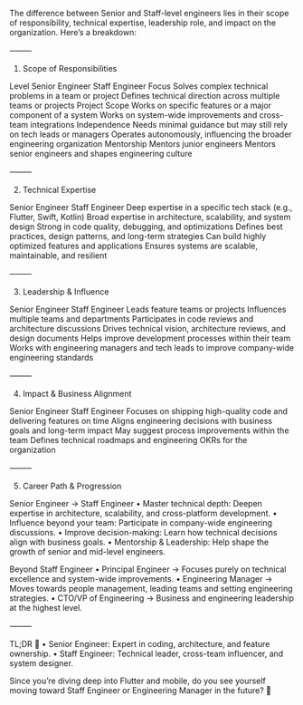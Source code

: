 The difference between Senior and Staff-level engineers lies in their scope of responsibility, technical expertise, leadership role, and impact on the organization. Here’s a breakdown:

⸻

1. Scope of Responsibilities

Level	Senior Engineer	Staff Engineer
Focus	Solves complex technical problems in a team or project	Defines technical direction across multiple teams or projects
Project Scope	Works on specific features or a major component of a system	Works on system-wide improvements and cross-team integrations
Independence	Needs minimal guidance but may still rely on tech leads or managers	Operates autonomously, influencing the broader engineering organization
Mentorship	Mentors junior engineers	Mentors senior engineers and shapes engineering culture



⸻

2. Technical Expertise

Senior Engineer	Staff Engineer
Deep expertise in a specific tech stack (e.g., Flutter, Swift, Kotlin)	Broad expertise in architecture, scalability, and system design
Strong in code quality, debugging, and optimizations	Defines best practices, design patterns, and long-term strategies
Can build highly optimized features and applications	Ensures systems are scalable, maintainable, and resilient



⸻

3. Leadership & Influence

Senior Engineer	Staff Engineer
Leads feature teams or projects	Influences multiple teams and departments
Participates in code reviews and architecture discussions	Drives technical vision, architecture reviews, and design documents
Helps improve development processes within their team	Works with engineering managers and tech leads to improve company-wide engineering standards



⸻

4. Impact & Business Alignment

Senior Engineer	Staff Engineer
Focuses on shipping high-quality code and delivering features on time	Aligns engineering decisions with business goals and long-term impact
May suggest process improvements within the team	Defines technical roadmaps and engineering OKRs for the organization



⸻

5. Career Path & Progression

Senior Engineer → Staff Engineer
	•	Master technical depth: Deepen expertise in architecture, scalability, and cross-platform development.
	•	Influence beyond your team: Participate in company-wide engineering discussions.
	•	Improve decision-making: Learn how technical decisions align with business goals.
	•	Mentorship & Leadership: Help shape the growth of senior and mid-level engineers.

Beyond Staff Engineer
	•	Principal Engineer → Focuses purely on technical excellence and system-wide improvements.
	•	Engineering Manager → Moves towards people management, leading teams and setting engineering strategies.
	•	CTO/VP of Engineering → Business and engineering leadership at the highest level.

⸻

TL;DR 🚀
	•	Senior Engineer: Expert in coding, architecture, and feature ownership.
	•	Staff Engineer: Technical leader, cross-team influencer, and system designer.

Since you’re diving deep into Flutter and mobile, do you see yourself moving toward Staff Engineer or Engineering Manager in the future? 🚀

